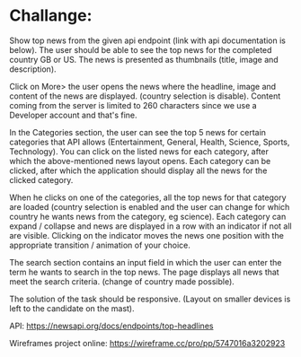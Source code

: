 # Challange:

Show top news from the given api endpoint (link with api documentation is below). The user should be able to see the top news for the completed country GB or US. The news is presented as thumbnails (title, image and description).

Click on More> the user opens the news where the headline, image and content of the news are displayed. (country selection is disable). Content coming from the server is limited to 260 characters since we use a Developer account and that's fine.

In the Categories section, the user can see the top 5 news for certain categories that API allows (Entertainment, General, Health, Science, Sports, Technology). You can click on the listed news for each category, after which the above-mentioned news layout opens. Each category can be clicked, after which the application should display all the news for the clicked category.

When he clicks on one of the categories, all the top news for that category are loaded (country selection is enabled and the user can change for which country he wants news from the category, eg science). Each category can expand / collapse and news are displayed in a row with an indicator if not all are visible. Clicking on the <or> indicator moves the news one position with the appropriate transition / animation of your choice.

The search section contains an input field in which the user can enter the term he wants to search in the top news. The page displays all news that meet the search criteria. (change of country made possible).

The solution of the task should be responsive. (Layout on smaller devices is left to the candidate on the mast).

API: https://newsapi.org/docs/endpoints/top-headlines

Wireframes project online: https://wireframe.cc/pro/pp/5747016a3202923
